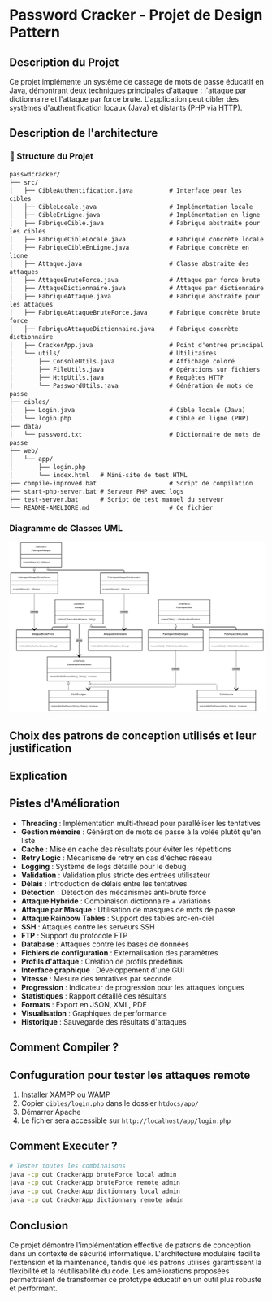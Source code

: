 # Password Cracker - Projet de Design Pattern

## Description du Projet

Ce projet implémente un système de cassage de mots de passe éducatif en Java, démontrant deux techniques principales d'attaque : l'attaque par dictionnaire et l'attaque par force brute. L'application peut cibler des systèmes d'authentification locaux (Java) et distants (PHP via HTTP).


## Description de l'architecture

### 📁 Structure du Projet

```
passwdcracker/
├── src/
│   ├── CibleAuthentification.java          # Interface pour les cibles
│   ├── CibleLocale.java                    # Implémentation locale
│   ├── CibleEnLigne.java                   # Implémentation en ligne
│   ├── FabriqueCible.java                  # Fabrique abstraite pour les cibles
│   ├── FabriqueCibleLocale.java            # Fabrique concrète locale
│   ├── FabriqueCibleEnLigne.java           # Fabrique concrète en ligne
│   ├── Attaque.java                        # Classe abstraite des attaques
│   ├── AttaqueBruteForce.java              # Attaque par force brute
│   ├── AttaqueDictionnaire.java            # Attaque par dictionnaire
│   ├── FabriqueAttaque.java                # Fabrique abstraite pour les attaques
│   ├── FabriqueAttaqueBruteForce.java      # Fabrique concrète brute force
│   ├── FabriqueAttaqueDictionnaire.java    # Fabrique concrète dictionnaire
│   ├── CrackerApp.java                     # Point d'entrée principal
│   └── utils/                              # Utilitaires
│       ├── ConsoleUtils.java               # Affichage coloré
│       ├── FileUtils.java                  # Opérations sur fichiers
│       ├── HttpUtils.java                  # Requêtes HTTP
│       └── PasswordUtils.java              # Génération de mots de passe
├── cibles/
│   ├── Login.java                          # Cible locale (Java)
│   └── login.php                           # Cible en ligne (PHP)
├── data/
│   └── password.txt                        # Dictionnaire de mots de passe
├── web/
│   └── app/
│       ├── login.php
│       └── index.html   # Mini-site de test HTML
├── compile-improved.bat                    # Script de compilation
├── start-php-server.bat # Serveur PHP avec logs
├── test-server.bat      # Script de test manuel du serveur
└── README-AMELIORE.md                      # Ce fichier
```

### Diagramme de Classes UML
![Diagramme de Classes UML - Vue d'ensemble](./diagramme.png)

## Choix des patrons de conception utilisés et leur justification

## Explication

## Pistes d'Amélioration

- **Threading** : Implémentation multi-thread pour paralléliser les tentatives
- **Gestion mémoire** : Génération de mots de passe à la volée plutôt qu'en liste
- **Cache** : Mise en cache des résultats pour éviter les répétitions
- **Retry Logic** : Mécanisme de retry en cas d'échec réseau
- **Logging** : Système de logs détaillé pour le debug
- **Validation** : Validation plus stricte des entrées utilisateur
- **Délais** : Introduction de délais entre les tentatives
- **Détection** : Détection des mécanismes anti-brute force
- **Attaque Hybride** : Combinaison dictionnaire + variations
- **Attaque par Masque** : Utilisation de masques de mots de passe
- **Attaque Rainbow Tables** : Support des tables arc-en-ciel
- **SSH** : Attaques contre les serveurs SSH
- **FTP** : Support du protocole FTP
- **Database** : Attaques contre les bases de données
- **Fichiers de configuration** : Externalisation des paramètres
- **Profils d'attaque** : Création de profils prédéfinis
- **Interface graphique** : Développement d'une GUI
- **Vitesse** : Mesure des tentatives par seconde
- **Progression** : Indicateur de progression pour les attaques longues
- **Statistiques** : Rapport détaillé des résultats
- **Formats** : Export en JSON, XML, PDF
- **Visualisation** : Graphiques de performance
- **Historique** : Sauvegarde des résultats d'attaques


## **Comment Compiler ?**


## **Confuguration pour tester les attaques remote**
1. Installer XAMPP ou WAMP
2. Copier `cibles/login.php` dans le dossier `htdocs/app/`
3. Démarrer Apache
4. Le fichier sera accessible sur `http://localhost/app/login.php`

## **Comment Executer ?**
```bash
# Tester toutes les combinaisons
java -cp out CrackerApp bruteForce local admin
java -cp out CrackerApp bruteForce remote admin
java -cp out CrackerApp dictionnary local admin
java -cp out CrackerApp dictionnary remote admin
```


## Conclusion

Ce projet démontre l'implémentation effective de patrons de conception dans un contexte de sécurité informatique. L'architecture modulaire facilite l'extension et la maintenance, tandis que les patrons utilisés garantissent la flexibilité et la réutilisabilité du code. Les améliorations proposées permettraient de transformer ce prototype éducatif en un outil plus robuste et performant.

